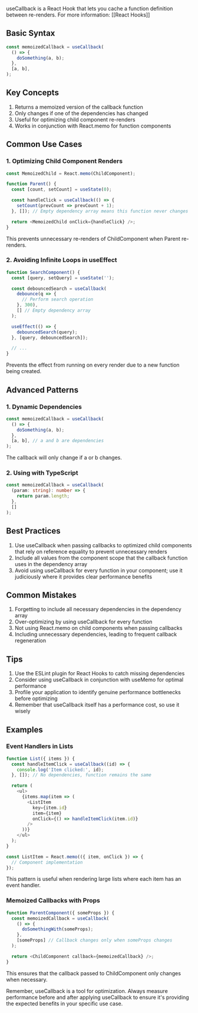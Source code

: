 useCallback is a React Hook that lets you cache a function definition between re-renders. For more information: [[React Hooks]]

## Basic Syntax

```javascript
const memoizedCallback = useCallback(
  () => {
    doSomething(a, b);
  },
  [a, b],
);
```

## Key Concepts

1. Returns a memoized version of the callback function
2. Only changes if one of the dependencies has changed
3. Useful for optimizing child component re-renders
4. Works in conjunction with React.memo for function components

## Common Use Cases

### 1. Optimizing Child Component Renders
```javascript
const MemoizedChild = React.memo(ChildComponent);

function Parent() {
  const [count, setCount] = useState(0);

  const handleClick = useCallback(() => {
    setCount(prevCount => prevCount + 1);
  }, []); // Empty dependency array means this function never changes

  return <MemoizedChild onClick={handleClick} />;
}
```
This prevents unnecessary re-renders of ChildComponent when Parent re-renders.

### 2. Avoiding Infinite Loops in useEffect
```javascript
function SearchComponent() {
  const [query, setQuery] = useState('');

  const debouncedSearch = useCallback(
    debounce(q => {
      // Perform search operation
    }, 300),
    [] // Empty dependency array
  );

  useEffect(() => {
    debouncedSearch(query);
  }, [query, debouncedSearch]);

  // ...
}
```
Prevents the effect from running on every render due to a new function being created.

## Advanced Patterns

### 1. Dynamic Dependencies
```javascript
const memoizedCallback = useCallback(
  () => {
    doSomething(a, b);
  },
  [a, b], // a and b are dependencies
);
```
The callback will only change if a or b changes.

### 2. Using with TypeScript
```typescript
const memoizedCallback = useCallback(
  (param: string): number => {
    return param.length;
  },
  []
);
```

## Best Practices

1. Use useCallback when passing callbacks to optimized child components that rely on reference equality to prevent unnecessary renders
2. Include all values from the component scope that the callback function uses in the dependency array
3. Avoid using useCallback for every function in your component; use it judiciously where it provides clear performance benefits

## Common Mistakes

1. Forgetting to include all necessary dependencies in the dependency array
2. Over-optimizing by using useCallback for every function
3. Not using React.memo on child components when passing callbacks
4. Including unnecessary dependencies, leading to frequent callback regeneration

## Tips

1. Use the ESLint plugin for React Hooks to catch missing dependencies
2. Consider using useCallback in conjunction with useMemo for optimal performance
3. Profile your application to identify genuine performance bottlenecks before optimizing
4. Remember that useCallback itself has a performance cost, so use it wisely

## Examples

### Event Handlers in Lists
```javascript
function List({ items }) {
  const handleItemClick = useCallback((id) => {
    console.log('Item clicked:', id);
  }, []); // No dependencies, function remains the same

  return (
    <ul>
      {items.map(item => (
        <ListItem 
          key={item.id} 
          item={item} 
          onClick={() => handleItemClick(item.id)} 
        />
      ))}
    </ul>
  );
}

const ListItem = React.memo(({ item, onClick }) => {
  // Component implementation
});
```
This pattern is useful when rendering large lists where each item has an event handler.

### Memoized Callbacks with Props
```javascript
function ParentComponent({ someProps }) {
  const memoizedCallback = useCallback(
    () => {
      doSomethingWith(someProps);
    },
    [someProps] // Callback changes only when someProps changes
  );

  return <ChildComponent callback={memoizedCallback} />;
}
```
This ensures that the callback passed to ChildComponent only changes when necessary.

Remember, useCallback is a tool for optimization. Always measure performance before and after applying useCallback to ensure it's providing the expected benefits in your specific use case.